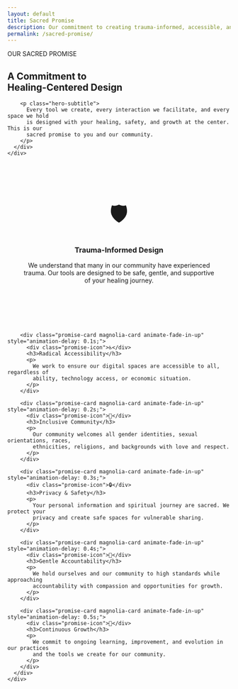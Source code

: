 ```yaml
---
layout: default
title: Sacred Promise
description: Our commitment to creating trauma-informed, accessible, and healing-centered digital spaces for spiritual wellness and growth.
permalink: /sacred-promise/
---
```


<div class="sacred-promise-page celestial-bg">

  <!-- Hero Section -->
  <section class="promise-hero section--large">
    <div class="container">
      <div class="hero-content text-center animate-fade-in-up">
        <div class="section-badge">OUR SACRED PROMISE</div>
        <h1 class="hero-title">
          A Commitment to<br>
          <span class="text-golden">Healing-Centered Design</span>
        </h1>

        <p class="hero-subtitle">
          Every tool we create, every interaction we facilitate, and every space we hold 
          is designed with your healing, safety, and growth at the center. This is our 
          sacred promise to you and our community.
        </p>
      </div>
    </div>
  </section>

  <!-- Promise Grid -->
  <section class="promise-grid section">
    <div class="container">
      <div class="promises">
        <div class="promise-card magnolia-card animate-fade-in-up">
          <div class="promise-icon">🛡️</div>
          <h3>Trauma-Informed Design</h3>
          <p>
            We understand that many in our community have experienced trauma. Our tools 
            are designed to be safe, gentle, and supportive of your healing journey.
          </p>
        </div>

        <div class="promise-card magnolia-card animate-fade-in-up" style="animation-delay: 0.1s;">
          <div class="promise-icon">♿</div>
          <h3>Radical Accessibility</h3>
          <p>
            We work to ensure our digital spaces are accessible to all, regardless of 
            ability, technology access, or economic situation.
          </p>
        </div>

        <div class="promise-card magnolia-card animate-fade-in-up" style="animation-delay: 0.2s;">
          <div class="promise-icon">🌈</div>
          <h3>Inclusive Community</h3>
          <p>
            Our community welcomes all gender identities, sexual orientations, races, 
            ethnicities, religions, and backgrounds with love and respect.
          </p>
        </div>

        <div class="promise-card magnolia-card animate-fade-in-up" style="animation-delay: 0.3s;">
          <div class="promise-icon">🔒</div>
          <h3>Privacy & Safety</h3>
          <p>
            Your personal information and spiritual journey are sacred. We protect your 
            privacy and create safe spaces for vulnerable sharing.
          </p>
        </div>

        <div class="promise-card magnolia-card animate-fade-in-up" style="animation-delay: 0.4s;">
          <div class="promise-icon">💝</div>
          <h3>Gentle Accountability</h3>
          <p>
            We hold ourselves and our community to high standards while approaching 
            accountability with compassion and opportunities for growth.
          </p>
        </div>

        <div class="promise-card magnolia-card animate-fade-in-up" style="animation-delay: 0.5s;">
          <div class="promise-icon">🌱</div>
          <h3>Continuous Growth</h3>
          <p>
            We commit to ongoing learning, improvement, and evolution in our practices 
            and the tools we create for our community.
          </p>
        </div>
      </div>
    </div>
  </section>

</div>

<style>
.promises {
  display: grid;
  grid-template-columns: repeat(auto-fit, minmax(300px, 1fr));
  gap: 2rem;
  margin-top: 3rem;
}

.promise-card {
  text-align: center;
  padding: 3rem 2rem;
}

.promise-icon {
  font-size: 3rem;
  margin-bottom: 1.5rem;
}

.promise-card h3 {
  color: var(--color-golden-yellow);
  margin-bottom: 1rem;
}
</style>